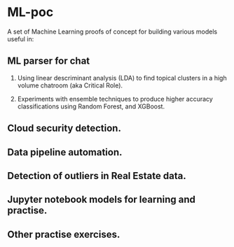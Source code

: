 # ML-poc

A set of Machine Learning proofs of concept for building various models useful in: 

## ML parser for chat
1. Using linear descriminant analysis (LDA) to find topical clusters in a high volume 
chatroom (aka Critical Role).

2. Experiments with ensemble techniques to produce higher accuracy classifications
using Random Forest, and XGBoost.

## Cloud security detection.
## Data pipeline automation.
## Detection of outliers in Real Estate data.
## Jupyter notebook models for learning and practise.
## Other practise exercises.
